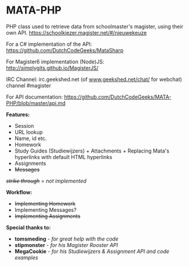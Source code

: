 MATA-PHP
========

PHP class used to retrieve data from schoolmaster's magister, using their own API. https://schoolkiezer.magister.net/#/nieuwekeuze

For a C# implementation of the API: https://github.com/DutchCodeGeeks/MataSharp

For Magister6 implementation (Node)JS: http://simplygits.github.io/MagisterJS/

IRC Channel: irc.geekshed.net (of www.geekshed.net/chat/ for webchat)
             channel #magister

For API documentation: https://github.com/DutchCodeGeeks/MATA-PHP/blob/master/api.md

**Features:**

* Session
* URL lookup
* Name, id etc.
* Homework
* Study Guides (Studiewijzers) + Attachments + Replacing Mata's hyperlinks with default HTML hyperlinks
* Assignments
* ~~Messages~~ 

*~~strike through~~ = not implemented*

**Workflow:**

* ~~Implementing Homework~~
* Implementing Messages?
* ~~Implementing Assignments~~

**Special thanks to:**

* **tomsmeding** - *for great help with the code*
* **stipmonster** - *for his Magister Rooster API*
* **MegaCookie** - *for his Studiewijzers & Assignment API and code examples*
